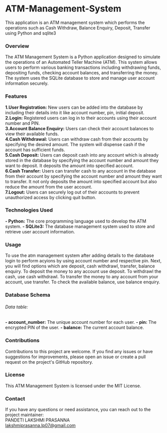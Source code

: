 # ATM-Management-System
This application is an ATM management system which performs the operations such as Cash Withdraw, Balance Enquiry, Deposit, Transfer using Python and sqlite3

### Overview
The ATM Management System is a Python application designed to simulate the operations of an Automated Teller Machine (ATM). This system allows users to perform various banking transactions including withdrawing funds, depositing funds, checking account balances, and transferring the money. The system uses the SQLite database to store and manage user account information securely.

### Features
**1.User Registration:** New users can be added into the database by including their details into it like account number, pin, initial deposit.  
**2.Login:** Registered users can log in to their accounts using their account number and PIN.  
**3.Account Balance Enquiry:** Users can check their account balances to view their available funds.  
**4.Cash Withdrawal:** Users can withdraw cash from their accounts by specifying the desired amount. The system will dispense cash if the account has sufficient funds.  
**5.Cash Deposit:** Users can deposit cash into any account which is already stored in the database by specifying the account number and amount they want to deposit. It deposits the amount into specified account.  
**6.Cash Transfer:** Users can transfer cash to any account in the database from their account by specifying the account number and amount they want to transfer. It not only deposits the amount into specified account but also reduce the amount from the user account.  
**7.Logout:** Users can securely log out of their accounts to prevent unauthorized access by clicking quit button.  

### Technologies Used
**- Python:** The core programming language used to develop the ATM system.
**- SQLite3:** The database management system used to store and retrieve user account information.

### Usage
To use the atm management system after adding details to the database login to perform acyions by using account number and respective pin. Next, you will find options which are deposit, cash withdrawl, transfer, balance enquiry. To deposit the money to any account use deposit. To withdrawl the cash, use cash withdrawl. To transfer the money to any account from your account, use transfer. To check the available balance, use balance enquiry.

### Database Schema
###### Data table:
**- account_number:** The unique account number for each user.
**- pin:** The encrypted PIN of the user.
**- balance:** The current account balance.

### Contributions
Contributions to this project are welcome. If you find any issues or have suggestions for improvements, please open an issue or create a pull request on the project's GitHub repository.

### License
This ATM Management System is licensed under the MIT License.

### Contact
If you have any questions or need assistance, you can reach out to the project maintainer:  
PANDETI LAKSHMI PRASANNA  
lakshmiprasanna.lp07@gmail.com
